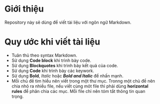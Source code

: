 # Giới thiệu

Repository này sẽ dùng để viết tài liệu với ngôn ngữ Markdown.

# Quy ước khi viết tài liệu

- Tuân thủ theo syntax Markdown.
- Sử dụng **Code block** khi trình bày code.
- Sử dụng **Blockquotes** khi trình bày kết quả của code.
- Sử dụng **Code** khi trình bày các keywork.
- Sử dụng **Bold**, *Italic* hoặc ***Bold and Italic*** để nhấn mạnh.
- Mỗi chủ đề tìm hiểu nên viết trong một thư mục. Tronng một chủ đề nên chia nhỏ ra nhiều file, nếu viết cùng môt file thì phải dùng **horizontal rules** để phân chia các mục. Mỗi file chỉ nên tóm tắt thông tin quan trọng.
